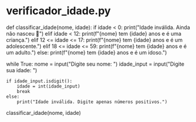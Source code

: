 # verificador_idade.py

def classificar_idade(nome, idade):
    if idade < 0:
        print("Idade inválida. Ainda não nasceu 😤")
    elif idade < 12:
        print(f"{nome} tem {idade} anos e é uma criança.")
    elif 12 <= idade <= 17:
        print(f"{nome} tem {idade} anos e é um adolescente.")
    elif 18 <= idade <= 59:
        print(f"{nome} tem {idade} anos e é um adulto.")
    else:
        print(f"{nome} tem {idade} anos e é um idoso.")


while True:
    nome = input("Digite seu nome: ")
    idade_input = input("Digite sua idade: ")

    if idade_input.isdigit():
        idade = int(idade_input)
        break
    else:
        print("Idade inválida. Digite apenas números positivos.")

classificar_idade(nome, idade)

